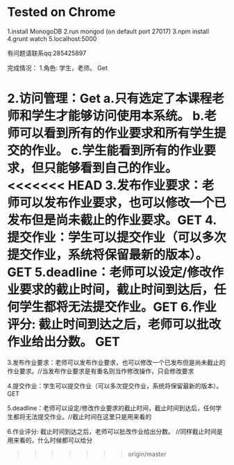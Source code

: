 # Tested on Chrome 

1.install MonogoDB
2.run mongod (on default port 27017)
3.npm install
4.grunt watch
5.localhost:5000

有问题请联系qq:285425897


完成情况：
1.角色: 学生，老师。 Get

2.访问管理：Get
	a.只有选定了本课程老师和学生才能够访问使用本系统。
	b.老师可以看到所有的作业要求和所有学生提交的作业。
	c.学生能看到所有的作业要求，但只能够看到自己的作业。
<<<<<<< HEAD
3.发布作业要求：老师可以发布作业要求，也可以修改一个已发布但是尚未截止的作业要求。GET
4.提交作业：学生可以提交作业（可以多次提交作业，系统将保留最新的版本）。 GET
5.deadline：老师可以设定/修改作业要求的截止时间，截止时间到达后，任何学生都将无法提交作业。GET
6.作业评分: 截止时间到达之后，老师可以批改作业给出分数。 GET
=======
	
3.发布作业要求：老师可以发布作业要求，也可以修改一个已发布但是尚未截止的作业要求。//当发布作业要求是有重名则当作修改操作，只会修改要求

4.提交作业：学生可以提交作业（可以多次提交作业，系统将保留最新的版本）。 GET

5.deadline：老师可以设定/修改作业要求的截止时间，截止时间到达后，任何学生都将无法提交作业。//截止时间在这里只是用来看的

6.作业评分: 截止时间到达之后，老师可以批改作业给出分数。 //同样截止时间是用来看的，什么时候都可以给分
>>>>>>> origin/master
